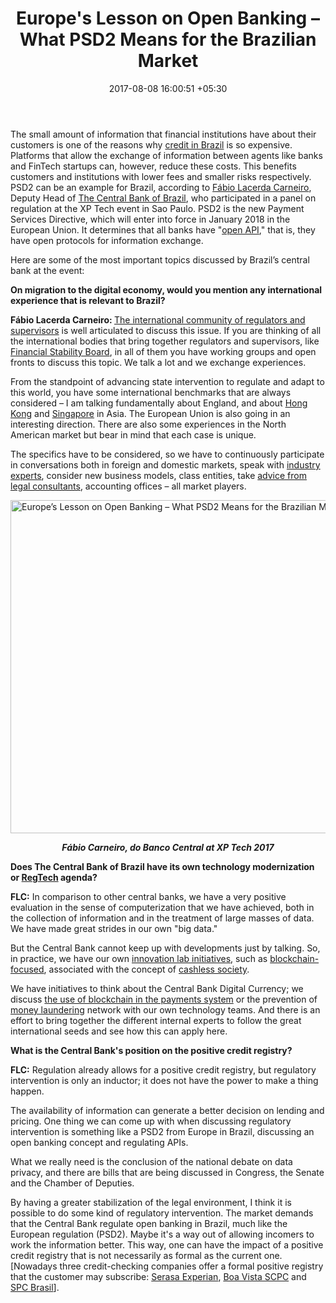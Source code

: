 ﻿---
title: Europe's Lesson on Open Banking – What PSD2 Means for the Brazilian Market
date: 2017-08-08 16:00:51 +05:30
categories:
- Banking
- Retail Banking
- BankTech
- Insights
- Payments
tags:
- Brazil
- Europe
- insights
- PSD2
- South America
- US
layout: post
type: post
status: publish
category:
- BankTech
- Payments
- Retail Banking
- Banking
- Insights
Markets:
- Brazil
- Europe
- insights
- PSD2
- South America
- US
Person: Mariana Rodrigues
---

<p>The small amount of information that financial institutions have about their customers is one of the reasons why <a href="https://letstalkpayments.com/how-and-which-fintech-startups-making-personal-loans-accessible-brazil/">credit in Brazil</a> is so expensive. Platforms that allow the exchange of information between agents like banks and FinTech startups can, however, reduce these costs. This benefits customers and institutions with lower fees and smaller risks respectively. PSD2 can be an example for Brazil, according to <a href="http://linkedin.com/in/f%C3%A1bio-lacerda-carneiro-27a0a736">Fábio Lacerda Carneiro</a>, Deputy Head of <a href="http://www.bcb.gov.br/en/">The Central Bank of Brazil</a>, who participated in a panel on regulation at the XP Tech event in Sao Paulo. PSD2 is the new Payment Services Directive, which will enter into force in January 2018 in the European Union. It determines that all banks have "<a href="https://letstalkpayments.com/how-open-apis-are-reshaping-the-future-of-payments/">open API</a>," that is, they have open protocols for information exchange.</p>
<p>Here are some of the most important topics discussed by Brazil’s central bank at the event:</p>
<p><b>On migration to the digital economy, would you mention any international experience that is relevant to Brazil?</b></p>
<p><b>Fábio Lacerda Carneiro: </b><a href="https://letstalkpayments.com/international-fintech-regulatory-sandboxes-launched-by-forward-thinking-financial-authorities/">The international community of regulators and supervisors</a> is well articulated to discuss this issue. If you are thinking of all the international bodies that bring together regulators and supervisors, like <a href="http://www.fsb.org/">Financial Stability Board</a>, in all of them you have working groups and open fronts to discuss this topic. We talk a lot and we exchange experiences.</p>
<p>From the standpoint of advancing state intervention to regulate and adapt to this world, you have some international benchmarks that are always considered – I am talking fundamentally about England, and about <a href="https://letstalkpayments.com/hong-kong-fintech-ecosystem-startups-regulators-investors-accelerators/">Hong Kong</a> and <a href="https://letstalkpayments.com/singapores-influential-female-corporate-leaders/">Singapore</a> in Asia. The European Union is also going in an interesting direction. There are also some experiences in the North American market but bear in mind that each case is unique.</p>
<p>The specifics have to be considered, so we have to continuously participate in conversations both in foreign and domestic markets, speak with <a href="https://letstalkpayments.com/top-fintech-influencers-in-the-united-states-of-america/">industry experts</a>, consider new business models, class entities, take <a href="https://letstalkpayments.com/what-investors-need-to-know-about-fintech-brazil-legal-perspective/">advice from legal consultants</a>, accounting offices – all market players.</p>
<p><img class="aligncenter size-full wp-image-27481" src="https://s3-us-west-2.amazonaws.com/go-medici/uploads/2017/08/PSD2.jpg" alt="Europe’s Lesson on Open Banking – What PSD2 Means for the Brazilian Market" width="800" height="533" /></p>
<p style="text-align: center;"><strong><i>Fábio Carneiro, do Banco Central at XP Tech 2017</i></strong></p>
<p><b>Does The Central Bank of Brazil have its own technology modernization or </b><a href="https://letstalkpayments.com/rise-of-regtech/"><b>RegTech</b></a><b> agenda?</b></p>
<p><b>FLC:</b> In comparison to other central banks, we have a very positive evaluation in the sense of computerization that we have achieved, both in the collection of information and in the treatment of large masses of data. We have made great strides in our own "big data."</p>
<p>But the Central Bank cannot keep up with developments just by talking. So, in practice, we have our own <a href="https://letstalkpayments.com/88-international-startup-accelerators-incubators-innovation-labs-nurturing-innovators-in-financial-services/">innovation lab initiatives</a>, such as <a href="https://letstalkpayments.com/11-blockchain-focused-startup-incubators-as-unconventional-as-the-technology-2/">blockchain-focused</a>, associated with the concept of <a href="https://letstalkpayments.com/cashless-society-in-2017/">cashless society</a>. </p>
<p>We have initiatives to think about the Central Bank Digital Currency; we discuss <a href="https://letstalkpayments.com/how-blockchain-technology-will-change-global-payments/">the use of blockchain in the payments system</a> or the prevention of <a href="https://letstalkpayments.com/the-impact-and-threat-of-money-laundering/">money laundering</a> network with our own technology teams. And there is an effort to bring together the different internal experts to follow the great international seeds and see how this can apply here.</p>
<p><b>What is the Central Bank's position on the positive credit registry?</b></p>
<p><b>FLC:</b> Regulation already allows for a positive credit registry, but regulatory intervention is only an inductor; it does not have the power to make a thing happen.</p>
<p>The availability of information can generate a better decision on lending and pricing. One thing we can come up with when discussing regulatory intervention is something like a PSD2 from Europe in Brazil, discussing an open banking concept and regulating APIs.</p>
<p>What we really need is the conclusion of the national debate on data privacy, and there are bills that are being discussed in Congress, the Senate and the Chamber of Deputies.</p>
<p>By having a greater stabilization of the legal environment, I think it is possible to do some kind of regulatory intervention. The market demands that the Central Bank regulate open banking in Brazil, much like the European regulation (PSD2). Maybe it's a way out of allowing incomers to work the information better. This way, one can have the impact of a positive credit registry that is not necessarily as formal as the current one. [Nowadays three credit-checking companies offer a formal positive registry that the customer may subscribe: <a href="https://www.serasaconsumidor.com.br/cadastro-positivo/">Serasa Experian</a>, <a href="http://www.boavistaservicos.com.br/cadastro-positivo/">Boa Vista SCPC</a> and <a href="https://www.spcbrasil.org.br/cadastropositivo">SPC Brasil</a>].</p>

